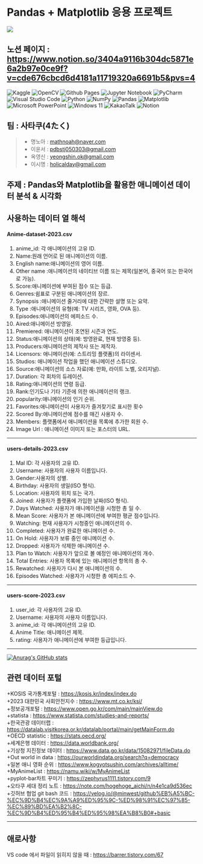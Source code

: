 # Pandas + Matplotlib 응용 프로젝트
<a href="https://hits.seeyoufarm.com"><img src="https://hits.seeyoufarm.com/api/count/incr/badge.svg?url=https%3A%2F%2Fgithub.com%2Fgjbae1212%2Fhit-counter&count_bg=%23386317&title_bg=%23000000&icon=cliqz.svg&icon_color=%23E7E7E7&title=hits%28%EC%A1%B0%ED%9A%8C%EC%88%98%29&edge_flat=false"/></a>

## 노션 페이지 : https://www.notion.so/3404a9116b304dc5871e6a2b97e0ce9f?v=cde676cbcd6d4181a11719320a6691b5&pvs=4   
![Kaggle](https://img.shields.io/badge/Kaggle-035a7d?style=for-the-badge&logo=kaggle&logoColor=white)
![OpenCV](https://img.shields.io/badge/opencv-%23white.svg?style=for-the-badge&logo=opencv&logoColor=white)
![Github Pages](https://img.shields.io/badge/github%20pages-121013?style=for-the-badge&logo=github&logoColor=white)
![Jupyter Notebook](https://img.shields.io/badge/jupyter-%23FA0F00.svg?style=for-the-badge&logo=jupyter&logoColor=white)
![PyCharm](https://img.shields.io/badge/pycharm-143?style=for-the-badge&logo=pycharm&logoColor=black&color=black&labelColor=green)
![Visual Studio Code](https://img.shields.io/badge/Visual%20Studio%20Code-0078d7.svg?style=for-the-badge&logo=visual-studio-code&logoColor=white)
![Python](https://img.shields.io/badge/python-3670A0?style=for-the-badge&logo=python&logoColor=ffdd54)
![NumPy](https://img.shields.io/badge/numpy-%23013243.svg?style=for-the-badge&logo=numpy&logoColor=white)
![Pandas](https://img.shields.io/badge/pandas-%23150458.svg?style=for-the-badge&logo=pandas&logoColor=white)
![Matplotlib](https://img.shields.io/badge/Matplotlib-%23ffffff.svg?style=for-the-badge&logo=Matplotlib&logoColor=black)
![Microsoft PowerPoint](https://img.shields.io/badge/Microsoft_PowerPoint-B7472A?style=for-the-badge&logo=microsoft-powerpoint&logoColor=white)
![Windows 11](https://img.shields.io/badge/Windows%2011-%230079d5.svg?style=for-the-badge&logo=Windows%2011&logoColor=white)
![KakaoTalk](https://img.shields.io/badge/kakaotalk-ffcd00.svg?style=for-the-badge&logo=kakaotalk&logoColor=000000)
![Notion](https://img.shields.io/badge/Notion-%23000000.svg?style=for-the-badge&logo=notion&logoColor=white)

## **팀** : 사타쿠(4たく)   
> * 명노아 : mathnoah@naver.com   
> * 이윤서 : pdbstj050303@gmail.com   
> * 옥영신 : yeongshin.ok@gmail.com   
> * 이시명 : holicalday@gmail.com   

## 주제 : Pandas와 Matplotlib을 활용한 애니메이션 데이터 분석 & 시각화   



## 사용하는 데이터 열 해석   

#### Anime-dataset-2023.csv   
  1. anime_id: 각 애니메이션의 고유 ID.   
  2. Name:원래 언어로 된 애니메이션의 이름.   
  3. English name:애니메이션의 영어 이름.   
  4. Other name :애니메이션의 네이티브 이름 또는 제목(일본어, 중국어 또는 한국어로 가능).   
  5. Score:애니메이션에 부여된 점수 또는 등급.   
  6. Genres:쉼표로 구분된 애니메이션의 장르.   
  7. Synopsis :애니메이션 줄거리에 대한 간략한 설명 또는 요약.   
  8. Type :애니메이션의 유형(예: TV 시리즈, 영화, OVA 등).   
  9. Episodes:애니메이션의 에피소드 수.   
  10. Aired:애니메이션 방영일.   
  11. Premiered: 애니메이션이 초연된 시즌과 연도.   
  12. Status:애니메이션의 상태(예: 방영완료, 현재 방영중 등).   
  13. Producers:애니메이션의 제작사 또는 제작자.   
  14. Licensors: 애니메이션(예: 스트리밍 플랫폼)의 라이센서.   
  15. Studios: 애니메이션 작업을 했던 애니메이션 스튜디오.   
  16. Source:애니메이션의 소스 자료(예: 만화, 라이트 노벨, 오리지널).   
  17. Duration: 각 회차의 듀레이션.    
  18. Rating:애니메이션의 연령 등급.   
  19. Rank:인기도나 기타 기준에 의한 애니메이션의 랭크.   
  20. popularity:애니메이션의 인기 순위.   
  21. Favorites:애니메이션이 사용자가 즐겨찾기로 표시한 횟수   
  22. Scored By:애니메이션에 점수를 매긴 사용자 수.   
  23. Members: 플랫폼에서 애니메이션을 목록에 추가한 회원 수.   
  24. Image Url : 애니메이션 이미지 또는 포스터의 URL.   
<hr/>   

#### users-details-2023.csv     
  1. Mal ID: 각 사용자의 고유 ID.   
  2. Username: 사용자의 사용자 이름입니다.   
  3. Gender:사용자의 성별.   
  4. Birthday: 사용자의 생일(ISO 형식).   
  5. Location:  사용자의 위치 또는 국가.   
  6. Joined: 사용자가 플랫폼에 가입한 날짜(ISO 형식).   
  7. Days Watched: 사용자가 애니메이션을 시청한 총 일 수.   
  8. Mean Score: 사용자가 본 애니메이션에 부여한 평균 점수입니다.   
  9. Watching: 현재 사용자가 시청중인 애니메이션의 수.   
  10. Completed: 사용자가 완료한 애니메이션 수.   
  11. On Hold: 사용자가 보류 중인 애니메이션 수.   
  12. Dropped: 사용자가 삭제한 애니메이션 수.   
  13. Plan to Watch:  사용자가 앞으로 볼 예정인 애니메이션의 개수.   
  14. Total Entries: 사용자 목록에 있는 애니메이션 항목의 총 수.   
  15. Rewatched: 사용자가 다시 본 애니메이션의 수.   
  16. Episodes Watched: 사용자가 시청한 총 에피소드 수.   
<hr/>

#### users-score-2023.csv   
  1. user_id: 각 사용자의 고유 ID.   
  2. Username:  사용자의 사용자 이름입니다.   
  3. anime_id: 각 애니메이션의 고유 ID.   
  4. Anime Title: 애니메이션 제목.   
  5. rating: 사용자가 애니메이션에 부여한 등급입니다.   
<hr/>


[![Anurag's GitHub stats](https://github-readme-stats.vercel.app/api?username=noah2397)](https://github.com/anuraghazra/github-readme-stats)


## 관련 데이터 포털   
  +KOSIS 국가통계포털 : https://kosis.kr/index/index.do   
  +2023 대한민국 사회안전지수 : https://www.mt.co.kr/ksi/   
  +정보공개포털 : https://www.open.go.kr/com/main/mainView.do   
  +statista : https://www.statista.com/studies-and-reports/   
  +한국관광 데이터랩 : https://datalab.visitkorea.or.kr/datalab/portal/main/getMainForm.do   
  +OECD statistic : https://stats.oecd.org/   
  +세계은행 데이터 : https://data.worldbank.org/   
  +기상청 지진정보 데이터 : https://www.data.go.kr/data/15082971/fileData.do   
  +Out world in data : https://ourworldindata.org/search?q=democracy   
  +일본 애니 영화 순위 : https://www.kogyotsushin.com/archives/alltime/   
  +MyAnimeList : https://namu.wiki/w/MyAnimeList   
  +pyplot-bar차트 꾸미기 : https://zephyrus1111.tistory.com/9   
  +오타쿠 세대 정리 노트 : https://note.com/hogehoge_aichi/n/n4e1ca9d536ec   
  +깃허브 협업 git bash 코드 : https://velog.io/@minwest/github%EB%A5%BC-%EC%9D%B4%EC%9A%A9%ED%95%9C-%ED%98%91%EC%97%85-%EC%89%BD%EA%B2%8C-%EC%9D%B4%ED%95%B4%ED%95%98%EA%B8%B0#+basic   

<hr/>

## 애로사항   
VS code 에서 파일이 읽히지 않을 때 : https://barrer.tistory.com/67   
